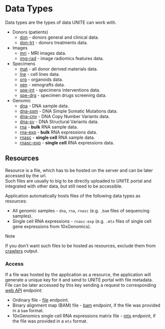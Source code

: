 # Data Types
Data types are the types of data UNITE can work with.

- Donors (patients)
    - [don](https://github.com/dkfz-unite/unite-donors-feed/blob/main/Docs/api-models-donors.md) - donors general and clinical data.
    - [don-trt](https://github.com/dkfz-unite/unite-donors-feed/blob/main/Docs/api-models-treatments.md) - donors treatments data.
- Images
    - [mri](https://github.com/dkfz-unite/unite-images-feed/blob/main/Docs/api-models-mris.md) - MRI images data.
    - [img-rad](https://github.com/dkfz-unite/unite-images-feed/blob/main/Docs/api-models-radiomics.md) - image radiomics features data.
- Specimens
    - [mat](https://github.com/dkfz-unite/unite-specimens-feed/blob/main/Docs/api-models-material.md) - all donor derived materials data.
    - [lne](https://github.com/dkfz-unite/unite-specimens-feed/blob/main/Docs/api-models-line.md) - cell lines data.
    - [org](https://github.com/dkfz-unite/unite-specimens-feed/blob/main/Docs/api-models-organoid.md) - organoids data.
    - [xen](https://github.com/dkfz-unite/unite-specimens-feed/blob/main/Docs/api-models-xenograft.md) - xenografts data.
    - [spe-int](https://github.com/dkfz-unite/unite-specimens-feed/blob/main/Docs/api-models-interventions.md) - specimens interventions data.
    - [spe-drg](https://github.com/dkfz-unite/unite-specimens-feed/blob/main/Docs/api-models-drugs.md) - specimen drugs screening data.
- Genomic
    - [dna](https://github.com/dkfz-unite/unite-genome-feed/blob/main/Docs/api-models-sample.md) - DNA sample data.
    - [dna-ssm](https://github.com/dkfz-unite/unite-genome-feed/blob/main/Docs/api-models-dna-ssm.md) - DNA Simple Somatic Mutations data.
    - [dna-cnv](https://github.com/dkfz-unite/unite-genome-feed/blob/main/Docs/api-models-dna-cnv.md) - DNA Copy Number Variants data.
    - [dna-sv](https://github.com/dkfz-unite/unite-genome-feed/blob/main/Docs/api-models-dna-sv.md) - DNA Structural Variants data.
    - [rna](https://github.com/dkfz-unite/unite-genome-feed/blob/main/Docs/api-models-sample.md) - **bulk** RNA sample data.
    - [rna-exp](https://github.com/dkfz-unite/unite-genome-feed/blob/main/Docs/api-models-rna-exp.md) - **bulk** RNA expressions data.
    - [rnasc](https://github.com/dkfz-unite/unite-genome-feed/blob/main/Docs/api-models-sample.md) - **single cell** RNA sample data.
    - [rnasc-exp](https://github.com/dkfz-unite/unite-genome-feed/blob/main/Docs/api-models-rnasc-exp.md) - **single cell** RNA expressions data.

## Resources
Resource is a file, which has to be hosted on the server and can be later accessed by the url.  
Such files are usually to big to be directly uploaded to UNITE portal and integrated with other data, but still need to be accessible.

Application automatically hosts files of the following data types as resources:
- All genomic samples - `dna`, `rna`, `rnasc` (e.g. `.bam` files of sequencing samples).
- Single cell RNA expressions - `rnasc-exp` (e.g. `.mtx` files of single cell gene expressions from 10xGenomics).

> [!Note]
> If you don't want such files to be hosted as resources, exclude them from [crawlers](crawler.md) output.

### Access
If a file was hosted by the application as a resource, the application will generate a unique key for it and send to UNITE portal with file metadata.  
File can be later accessed by this key sending a request to corresponding [web API](./api.md) endpoint:
- Ordinary file - [file](./api.md#get-apifilekey) endpoint.
- Binary alignment map (BAM) file - [bam](./api.md#get-apibamkey) endpoint, if the file was provided in a `bam` format.
- 10xGenomics single cell RNA expressions matrix file - [mtx](./api.md#get-apimtxkey) endpoint, if the file was provided in a `mtx` format.

